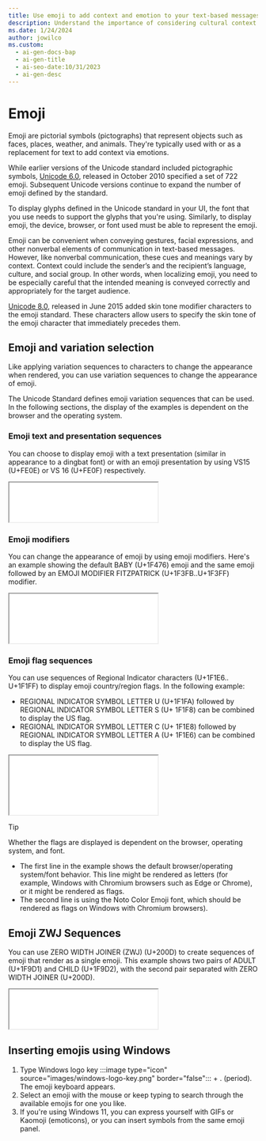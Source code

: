 ```yaml
---
title: Use emoji to add context and emotion to your text-based messages
description: Understand the importance of considering cultural context when localizing emojis to ensure the intended meaning is conveyed accurately.
ms.date: 1/24/2024
author: jowilco
ms.custom:
  - ai-gen-docs-bap
  - ai-gen-title
  - ai-seo-date:10/31/2023
  - ai-gen-desc
---
```


# Emoji

Emoji are pictorial symbols (pictographs) that represent objects such as faces, places, weather, and animals. They're typically used with or as a replacement for text to add context via emotions.

While earlier versions of the Unicode standard included pictographic symbols, [Unicode 6.0](https://www.unicode.org/versions/Unicode6.0.0/), released in October 2010 specified a set of 722 emoji. Subsequent Unicode versions continue to expand the number of emoji defined by the standard.

To display glyphs defined in the Unicode standard in your UI, the font that you use needs to support the glyphs that you're using. Similarly, to display emoji, the device, browser, or font used must be able to represent the emoji.

Emoji can be convenient when conveying gestures, facial expressions, and other nonverbal elements of communication in text-based messages. However, like nonverbal communication, these cues and meanings vary by context. Context could include the sender’s and the recipient’s language, culture, and social group. In other words, when localizing emoji, you need to be especially careful that the intended meaning is conveyed correctly and appropriately for the target audience.

[Unicode 8.0](https://www.unicode.org/versions/Unicode8.0.0/), released in June 2015 added skin tone modifier characters to the emoji standard. These characters allow users to specify the skin tone of the emoji character that immediately precedes them.

## Emoji and variation selection

Like applying variation sequences to characters  to change the appearance when rendered, you can use variation sequences to change the appearance of emoji.

The Unicode Standard defines emoji variation sequences  that can be used. In the following sections, the display of the examples is dependent on the browser and the operating system.

### Emoji text and presentation sequences

You can choose to display emoji with a text presentation (similar in appearance to a dingbat font) or with an emoji presentation by using VS15 (U+FE0E) or VS 16 (U+FE0F) respectively.

<iframe src="text_emoji_presentation.html" height="80"></iframe>

### Emoji modifiers

You can change the appearance of emoji by using emoji modifiers. Here's an example showing the default BABY (U+1F476) emoji and the same emoji followed by an EMOJI MODIFIER FITZPATRICK (U+1F3FB..U+1F3FF) modifier.

<iframe src="char1F476_variation.html" height="100"></iframe>

### Emoji flag sequences

You can use sequences of Regional Indicator characters (U+1F1E6.. U+1F1FF) to display emoji country/region flags. In the following example:

- REGIONAL INDICATOR SYMBOL LETTER U (U+1F1FA) followed by REGIONAL INDICATOR SYMBOL LETTER S (U+ 1F1F8) can be combined to display the US flag.
- REGIONAL INDICATOR SYMBOL LETTER C (U+ 1F1E8) followed by REGIONAL INDICATOR SYMBOL LETTER A (U+ 1F1E6) can be combined to display the US flag.

<iframe src="flag_emoji.html" height="120"></iframe>

> [!TIP]
> Whether the flags are displayed is dependent on the browser, operating system, and font.
> 
> - The first line in the example shows the default browser/operating system/font behavior. This line might be rendered as letters (for example, Windows with Chromium browsers such as Edge or Chrome), or it might be rendered as flags.
> - The second line is using the Noto Color Emoji  font, which should be rendered as flags on Windows with Chromium browsers).

## Emoji ZWJ Sequences

You can use ZERO WIDTH JOINER (ZWJ) (U+200D) to create sequences of emoji  that render as a single emoji. This example shows two pairs of ADULT (U+1F9D1) and CHILD (U+1F9D2), with the second pair separated with ZERO WIDTH JOINER (U+200D).

<iframe src="zwj_sequence.html" height="80"></iframe>

## Inserting emojis using Windows

1. Type Windows logo key :::image type="icon" source="images/windows-logo-key.png" border="false":::  + . (period). The emoji keyboard appears.
1. Select an emoji with the mouse or keep typing to search through the available emojis for one you like.
1. If you're using Windows 11, you can express yourself with GIFs or Kaomoji (emoticons), or you can insert symbols from the same emoji panel.
